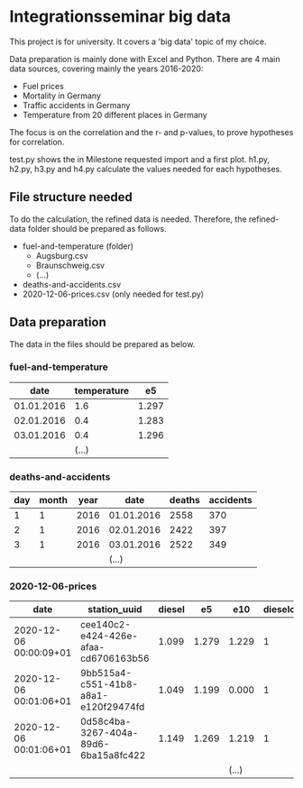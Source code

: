 # Integrationsseminar big data

This project is for university. It covers a 'big data' topic of my choice.

Data preparation is mainly done with Excel and Python. There are 4 main data sources, covering mainly the years 2016-2020:

- Fuel prices
- Mortality in Germany
- Traffic accidents in Germany
- Temperature from 20 different places in Germany

The focus is on the correlation and the r- and p-values, to prove hypotheses for correlation.

test.py shows the in Milestone requested import and a first plot.
h1.py, h2.py, h3.py and h4.py calculate the values needed for each hypotheses.

## File structure needed

To do the calculation, the refined data is needed. Therefore, the refined-data folder should be prepared as follows.

- fuel-and-temperature (folder)
  - Augsburg.csv
  - Braunschweig.csv
  - (...)
- deaths-and-accidents.csv
- 2020-12-06-prices.csv (only needed for test.py)

## Data preparation

The data in the files should be prepared as below.

### fuel-and-temperature

|date|temperature|e5|
|---|---|---|
|01.01.2016|1.6|1.297|
|02.01.2016|0.4|1.283|
|03.01.2016|0.4|1.296|
||(...)|

### deaths-and-accidents

|day|month|year|date|deaths|accidents|
|---|---|---|---|---|---|
|1|1|2016|01.01.2016|2558|370|
|2|1|2016|02.01.2016|2422|397|
|3|1|2016|03.01.2016|2522|349|
||||(...)|

### 2020-12-06-prices

|date|station_uuid|diesel|e5|e10|dieselchange|e5change|e10change|
|---|---|---|---|---|---|---|---|
|2020-12-06 00:00:09+01|cee140c2-e424-426e-afaa-cd6706163b56|1.099|1.279|1.229|1|1|1|
|2020-12-06 00:01:06+01|9bb515a4-c551-41b8-a8a1-e120f29474fd|1.049|1.199|0.000|1|1|0|
|2020-12-06 00:01:06+01|0d58c4ba-3267-404a-89d6-6ba15a8fc422|1.149|1.269|1.219|1|1|1|
|||||(...)|
